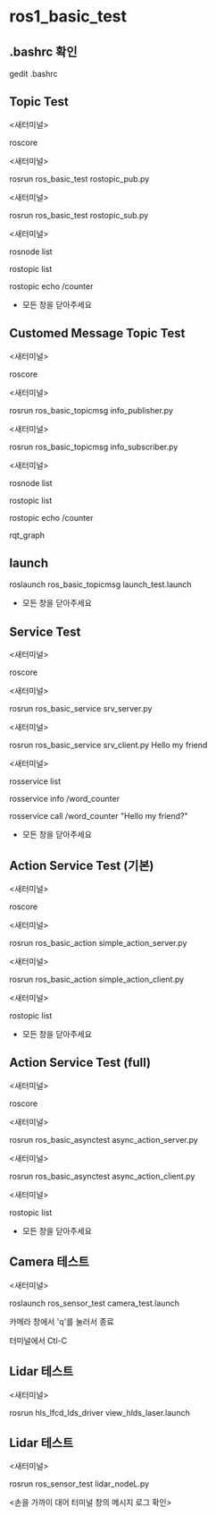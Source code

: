 # ros1_basic_test

## .bashrc 확인

gedit .bashrc

## Topic Test

<새터미널> 

roscore

<새터미널> 

rosrun ros_basic_test rostopic_pub.py

<새터미널> 

rosrun ros_basic_test rostopic_sub.py

<새터미널> 

rosnode list

rostopic list

rostopic echo /counter

* 모든 창을 닫아주세요

## Customed Message Topic Test

<새터미널>

roscore

<새터미널>

rosrun ros_basic_topicmsg info_publisher.py

<새터미널>

rosrun ros_basic_topicmsg info_subscriber.py

<새터미널>

rosnode list

rostopic list

rostopic echo /counter

rqt_graph

## launch

roslaunch ros_basic_topicmsg launch_test.launch

* 모든 창을 닫아주세요

## Service Test

<새터미널> 

roscore

<새터미널> 

rosrun ros_basic_service srv_server.py

<새터미널> 

rosrun ros_basic_service srv_client.py Hello my friend

<새터미널> 

rosservice list

rosservice info /word_counter

rosservice call /word_counter "Hello my friend?"

* 모든 창을 닫아주세요

## Action Service Test (기본)

<새터미널> 

roscore

<새터미널> 

rosrun ros_basic_action simple_action_server.py

<새터미널> 

rosrun ros_basic_action simple_action_client.py

<새터미널> 

rostopic list

* 모든 창을 닫아주세요

## Action Service Test (full)

<새터미널> 

roscore

<새터미널> 

rosrun ros_basic_asynctest async_action_server.py

<새터미널> 

rosrun ros_basic_asynctest async_action_client.py

<새터미널> 

rostopic list

* 모든 창을 닫아주세요

## Camera 테스트

<새터미널> 

roslaunch ros_sensor_test camera_test.launch

카메라 창에서 'q'를 눌러서 종료

터미널에서 Ctl-C

## Lidar 테스트

<새터미널> 

rosrun hls_lfcd_lds_driver view_hlds_laser.launch

## Lidar 테스트

<새터미널> 

rosrun ros_sensor_test lidar_nodeL.py

<손을 가까이 대어 터미널 창의 메시지 로그 확인>

